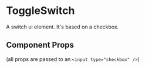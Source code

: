 # ToggleSwitch

A switch ui element. It's based on a checkbox.

## Component Props
(all props are passed to an `<input type="checkbox" />`)
